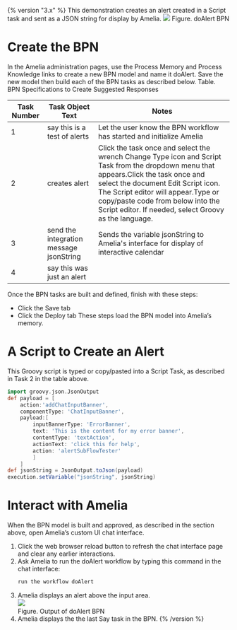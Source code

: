 {% version "3.x" %}
This demonstration creates an alert created in a Script task and sent as a JSON string for display by Amelia.
![](attachments/11939954/11939956.png)
Figure. doAlert BPN
# Create the BPN
In the Amelia administration pages, use the Process Memory and Process Knowledge links to create a new BPN model and name it doAlert. Save the new model then build each of the BPN tasks as described below.
Table. BPN Specifications to Create Suggested Responses

| Task Number | Task Object Text | Notes |
| ----|----|----|
| 1 | say this is a test of alerts | Let the user know the BPN workflow has started and initialize Amelia |
| 2 | creates alert | Click the task once and select the wrench Change Type icon and Script Task from the dropdown menu that appears.Click the task once and select the document Edit Script icon. The Script editor will appear.Type or copy/paste code from below into the Script editor. If needed, select Groovy as the language. |
| 3 | send the integration message jsonString | Sends the variable jsonString to Amelia's interface for display of interactive calendar |
| 4 | say this was just an alert |  |

Once the BPN tasks are built and defined, finish with these steps:
-   Click the Save tab
-   Click the Deploy tab
These steps load the BPN model into Amelia’s memory.
# A Script to Create an Alert
This Groovy script is typed or copy/pasted into a Script Task, as described in Task 2 in the table above.
``` groovy
import groovy.json.JsonOutput
def payload = [
    action:'addChatInputBanner',
    componentType: 'ChatInputBanner',
    payload:[
        inputBannerType: 'ErrorBanner',
        text: 'This is the content for my error banner',
        contentType: 'textAction',
        actionText: 'click this for help',
        action: 'alertSubFlowTester'
        ]
    ]
def jsonString = JsonOutput.toJson(payload)
execution.setVariable("jsonString", jsonString)
```
# Interact with Amelia
When the BPN model is built and approved, as described in the section above, open Amelia’s custom UI chat interface.
1.  Click the web browser reload button to refresh the chat interface page and clear any earlier interactions.
2.  Ask Amelia to run the doAlert workflow by typing this command in the chat interface:
    ``` groovy
    run the workflow doAlert
    ```
3.  Amelia displays an alert above the input area.  
    ![](attachments/11939954/11939955.png)  
    Figure. Output of doAlert BPN  
4.  Amelia displays the the last Say task in the BPN.
{% /version %}
